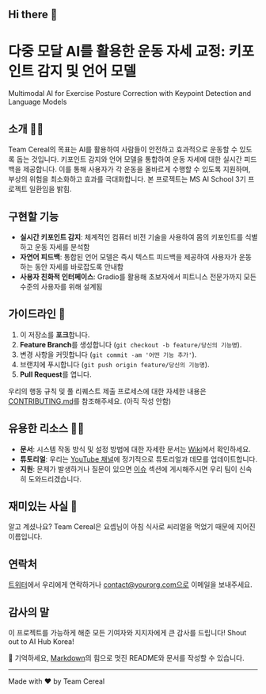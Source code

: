 ## Hi there 👋

# 다중 모달 AI를 활용한 운동 자세 교정: 키포인트 감지 및 언어 모델
Multimodal AI for Exercise Posture Correction with Keypoint Detection and Language Models

## 소개 🙋‍♀️
Team Cereal의 목표는 AI를 활용하여 사람들이 안전하고 효과적으로 운동할 수 있도록 돕는 것입니다. 키포인트 감지와 언어 모델을 통합하여 운동 자세에 대한 실시간 피드백을 제공합니다. 이를 통해 사용자가 각 운동을 올바르게 수행할 수 있도록 지원하며, 부상의 위험을 최소화하고 효과를 극대화합니다.
본 프로젝트는 MS AI School 3기 프로젝트 일환임을 밝힘.

## 구현할 기능
- **실시간 키포인트 감지**: 체계적인 컴퓨터 비전 기술을 사용하여 몸의 키포인트를 식별하고 운동 자세를 분석함 
- **자연어 피드백**: 통합된 언어 모델은 즉시 텍스트 피드백을 제공하여 사용자가 운동하는 동안 자세를 바로잡도록 안내함 
- **사용자 친화적 인터페이스**: Gradio를 활용해 초보자에서 피트니스 전문가까지 모든 수준의 사용자를 위해 설계됨 

## 가이드라인 🌈
1. 이 저장소를 **포크**합니다.
2. **Feature Branch**를 생성합니다 (`git checkout -b feature/당신의 기능명`).
3. 변경 사항을 커밋합니다 (`git commit -am '어떤 기능 추가'`).
4. 브랜치에 푸시합니다 (`git push origin feature/당신의 기능명`).
5. **Pull Request**를 엽니다.

우리의 행동 규칙 및 풀 리퀘스트 제출 프로세스에 대한 자세한 내용은 [CONTRIBUTING.md](./CONTRIBUTING.md)를 참조해주세요. (아직 작성 안함)

## 유용한 리소스 👩‍💻
- **문서**: 시스템 작동 방식 및 설정 방법에 대한 자세한 문서는 [Wiki](https://github.com/당신의사용자명/다중모달-AI-운동자세교정)에서 확인하세요.
- **튜토리얼**: 우리는 [YouTube 채널](#)에 정기적으로 튜토리얼과 데모를 업데이트합니다.
- **지원**: 문제가 발생하거나 질문이 있으면 [이슈](https://github.com/당신의사용자명/다중모달-AI-운동자세교정/issues) 섹션에 게시해주시면 우리 팀이 신속히 도와드리겠습니다.

## 재미있는 사실 🍿
알고 계셨나요? Team Cereal은 요셉님이 아침 식사로 씨리얼을 먹었기 때문에 지어진 이름입니다. 

## 연락처
[트위터](#)에서 우리에게 연락하거나 contact@yourorg.com으로 이메일을 보내주세요.

## 감사의 말
이 프로젝트를 가능하게 해준 모든 기여자와 지지자에게 큰 감사를 드립니다! Shout out to AI Hub Korea!

🧙 기억하세요, [Markdown](https://docs.github.com/github/writing-on-github/getting-started-with-writing-and-formatting-on-github/basic-writing-and-formatting-syntax)의 힘으로 멋진 README와 문서를 작성할 수 있습니다.

---

Made with ❤️ by Team Cereal
